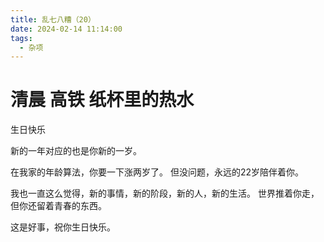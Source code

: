 ```yaml
---
title: 乱七八糟（20）
date: 2024-02-14 11:14:00
tags:
  - 杂项
---
```


# 清晨 高铁 纸杯里的热水 
生日快乐

新的一年对应的也是你新的一岁。

在我家的年龄算法，你要一下涨两岁了。 但没问题，永远的22岁陪伴着你。

我也一直这么觉得，新的事情，新的阶段，新的人，新的生活。 世界推着你走，但你还留着青春的东西。

这是好事，祝你生日快乐。
